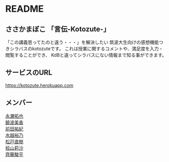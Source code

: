 # README

## ささかまぼこ 「言伝-Kotozute-」

「この講義思ってたのと違う・・・」を解決したい
    筑波大生向けの感想機能つきシラバスのkotozuteです。
    これは授業に関するコメントや、満足度を入力・閲覧することができ、
    KdBと違ってシラバスにない情報まで知る事ができます。

## サービスのURL
https://kotozute.herokuapp.com

## メンバー
[永瀬拓也](https://github.com/NagaTaku)  
[饒波美香](https://github.com/MikaNoha)  
[前田祐紀](https://github.com/YuukiMAEDA)  
[水越裕乃](https://github.com/NiwataN)  
[松戸直樹](https://github.com/naokimatsudo)  
[桧山莉沙](https://github.com/LisaHiyama)  
[齊藤駿平](https://github.com/pe50)  

